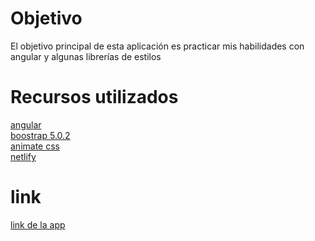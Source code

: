 # Objetivo
El objetivo principal de esta aplicación es practicar mis habilidades con angular y algunas librerías de estilos
<link rel="stylesheet" href="https://cdn.jsdelivr.net/gh/devicons/devicon@v2.14.0/devicon.min.css">

# Recursos utilizados
[angular](https://angular.io/)<br>
[boostrap 5.0.2](https://getbootstrap.com/)<br>
[animate css](https://animate.style/)<br>
[netlify](https://animate.style/)<br>

# link
[link de la app](https://quizzical-mccarthy-68c3f0.netlify.app/)
